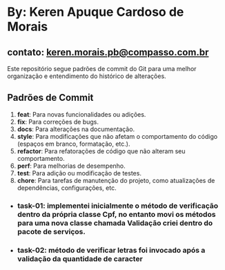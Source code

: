 # By: Keren Apuque Cardoso de Morais
## contato: keren.morais.pb@compasso.com.br


Este repositório segue padrões de commit do Git para uma melhor organização e entendimento do histórico de alterações.

## Padrões de Commit

1. **feat**: Para novas funcionalidades ou adições.
2. **fix**: Para correções de bugs.
3. **docs**: Para alterações na documentação.
4. **style**: Para modificações que não afetam o comportamento do código (espaços em branco, formatação, etc.).
5. **refactor**: Para refatorações de código que não alteram seu comportamento.
6. **perf**: Para melhorias de desempenho.
7. **test**: Para adição ou modificação de testes.
8. **chore**: Para tarefas de manutenção do projeto, como atualizações de dependências, configurações, etc.

- ### task-01: implementei inicialmente o método de verificação dentro da própria classe Cpf, no entanto  movi os métodos para uma nova classe chamada Validação criei dentro do pacote de serviços.
- ### task-02: método de verificar letras foi invocado após a validação da quantidade de caracter